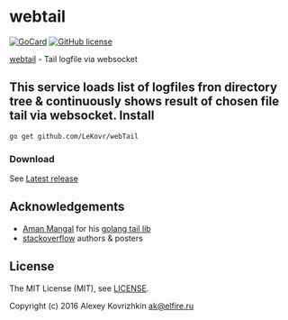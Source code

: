 
webtail
=======

[![GoCard][1]][2]
[![GitHub license][3]][4]

[1]: https://goreportcard.com/badge/LeKovr/webtail
[2]: https://goreportcard.com/report/github.com/LeKovr/webtail
[3]: https://img.shields.io/badge/license-MIT-blue.svg
[4]: LICENSE

[webtail](https://github.com/LeKovr/webtail) - Tail logfile via websocket

This service loads list of logfiles fron directory tree & continuously shows result of chosen file tail via websocket.
Install
-------

```
go get github.com/LeKovr/webTail
```

### Download

See [Latest release](https://github.com/LeKovr/webtail/latest)

Acknowledgements
----------------
* [Aman Mangal](https://github.com/mangalaman93) for his [golang tail lib](https://github.com/mangalaman93/tail)
* [stackoverflow](http://stackoverflow.com) authors & posters

License
-------

The MIT License (MIT), see [LICENSE](LICENSE).

Copyright (c) 2016 Alexey Kovrizhkin ak@elfire.ru
